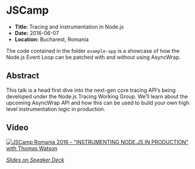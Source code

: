 # JSCamp

- **Title:** Tracing and instrumentation in Node.js
- **Date:** 2016-06-07
- **Location:** Bucharest, Romania

The code contained in the folder `example-app` is a showcase of how the
Node.js Event Loop can be patched with and without using AsyncWrap.

## Abstract

This talk is a head first dive into the next-gen core tracing API’s
being developed under the Node.js Tracing Working Group. We’ll learn
about the upcoming AsyncWrap API and how this can be used to build your
own high level instrumentation logic in production.

## Video

[![JSCamp Romania 2016 - "INSTRUMENTING NODE.JS IN PRODUCTION" with Thomas Watson](https://img.youtube.com/vi/Foaeu2F9nVk/0.jpg)](https://www.youtube.com/watch?v=Foaeu2F9nVk)

_[Slides on Speaker Deck](https://speakerdeck.com/wa7son/jscamp-2016-tracing-and-instrumentation-in-node-dot-js)_
